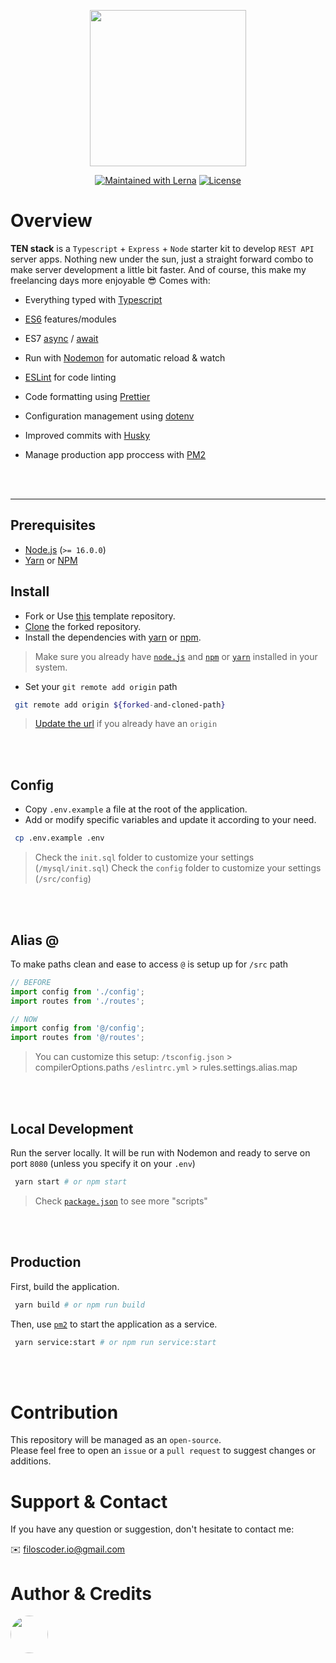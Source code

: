 <p align="center">
    <img width="250px" src="https://user-images.githubusercontent.com/50701501/104827248-f88a1800-585b-11eb-985e-5e31dbb0b913.jpg"><br/>
</p>
<p align="center">
  <a href="https://lerna.js.org/"><img src="https://img.shields.io/badge/PRs-Welcome-brightgreen.svg" alt="Maintained with Lerna"></a>
  <a href="/LICENSE"><img src="https://img.shields.io/badge/License-MIT-blue.svg" alt="License"></a>
</p>

# Overview

**TEN stack** is a `Typescript` + `Express` + `Node` starter kit to develop `REST API` server apps.
Nothing new under the sun, just a straight forward combo to make server development a little bit faster. And of course, this make my freelancing days more enjoyable 😎
Comes with:

- Everything typed with [Typescript](https://www.typescriptlang.org/)
- [ES6](http://babeljs.io/learn-es2015/) features/modules
- ES7 [async](https://developer.mozilla.org/en-US/docs/Web/JavaScript/Reference/Statements/async_function) / [await](https://developer.mozilla.org/en-US/docs/Web/JavaScript/Reference/Operators/await)
- Run with [Nodemon](https://nodemon.io/) for automatic reload & watch
- [ESLint](http://eslint.org/) for code linting
- Code formatting using [Prettier](https://www.npmjs.com/package/prettier)
- Configuration management using [dotenv](https://www.npmjs.com/package/dotenv)
- Improved commits with [Husky](https://typicode.github.io/husky)
- Manage production app proccess with [PM2](https://pm2.keymetrics.io/)

  <br>
  <br>

---

## Prerequisites

- [Node.js](https://nodejs.org) (`>= 16.0.0`)
- [Yarn](https://yarnpkg.com/en/docs/install) or [NPM](https://docs.npmjs.com/getting-started/installing-node)

## Install

- Fork or Use [this](https://github.com/filoscoder/tenstack-starter/generate) template repository.
- [Clone](https://github.com/git-guides/git-clone) the forked repository.
- Install the dependencies with [yarn](https://yarnpkg.com/getting-started/usage) or [npm](https://docs.npmjs.com/cli/v7/commands/npm-install).

> Make sure you already have [`node.js`](https://github.com/filoscoder/tenstack-starter#prerequisites) and [`npm`](https://github.com/filoscoder/tenstack-starter#prerequisites) or [`yarn`](https://github.com/filoscoder/tenstack-starter#prerequisites) installed in your system.

- Set your `git remote add origin` path

```bash
 git remote add origin ${forked-and-cloned-path}
```

> [Update the url](https://docs.github.com/en/get-started/getting-started-with-git/managing-remote-repositories#changing-a-remote-repositorys-url) if you already have an `origin`

<br>
<br>

## Config

- Copy `.env.example` a file at the root of the application.
- Add or modify specific variables and update it according to your need.

```bash
 cp .env.example .env
```
> Check the `init.sql` folder to customize your settings (`/mysql/init.sql`)
> Check the `config` folder to customize your settings (`/src/config`)

<br>
<br>

## Alias @

To make paths clean and ease to access `@` is setup up for `/src` path

```javascript
// BEFORE
import config from './config';
import routes from './routes';

// NOW
import config from '@/config';
import routes from '@/routes';
```

> You can customize this setup:
> `/tsconfig.json` > compilerOptions.paths
> `/eslintrc.yml` > rules.settings.alias.map

<br>
<br>

## Local Development

Run the server locally. It will be run with Nodemon and ready to serve on port `8080` (unless you specify it on your `.env`)

```bash
 yarn start # or npm start
```

> Check [`package.json`](https://github.com/filoscoder/tenstack-starter/blob/master/package.json) to see more "scripts"

<br>
<br>

## Production

First, build the application.

```bash
 yarn build # or npm run build
```

Then, use [`pm2`](https://github.com/Unitech/pm2) to start the application as a service.

```bash
 yarn service:start # or npm run service:start
```

<br>
<br>

# Contribution

This repository will be managed as an `open-source`. <br>
Please feel free to open an `issue` or a `pull request` to suggest changes or additions.

# Support & Contact

If you have any question or suggestion, don't hesitate to contact me:

✉️ [filoscoder.io@gmail.com](mailto:filoscoder.io@gmail.com)


# Author & Credits

<a src="https://github.com/filoscoder">
<img width="60px" style="border-radius: 50%;" src="https://avatars.githubusercontent.com/filoscoder">
</a>
